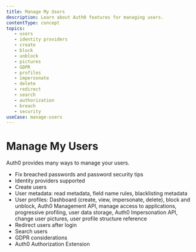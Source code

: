 ```yaml
---
title: Manage My Users
description: Learn about Auth0 features for managing users.
contentType: concept
topics:
   - users
   - identity providers
   - create
   - block
   - unblock
   - pictures
   - GDPR
   - profiles
   - impersonate
   - delete
   - redirect
   - search
   - authorization
   - breach
   - security
useCase: manage-users
---
```

# Manage My Users

Auth0 provides many ways to manage your users.

- Fix breached passwords and password security tips
- Identity providers supported
- Create users
- User metadata: read metadata, field name rules, blacklisting metadata
- User profiles: Dashboard (create, view, impersonate, delete), block and unblock, Auth0 Management API, manage access to applications, progressive profiling, user data storage, Auth0 Impersonation API, change user pictures, user profile structure reference
- Redirect users after login
- Search users
- GDPR considerations
- Auth0 Authorization Extension
 